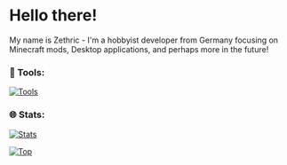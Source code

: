 # Hello there!

My name is Zethric - I'm a hobbyist developer from Germany focusing on Minecraft mods, Desktop applications, and perhaps more in the future!

### 🔧 Tools:

[![Tools](https://skillicons.dev/icons?i=windows,linux,arch,java,kotlin,c)](https://skillicons.dev)

### 🌐 Stats:

[![Stats](https://github-readme-stats.vercel.app/api?username=zethric&show_icons=true&theme=dark)](https://github.com/zethric)

[![Top](https://github-readme-stats.vercel.app/api/top-langs/?username=zethric&layout=compact&theme=dark)](https://github.com/zethric)
